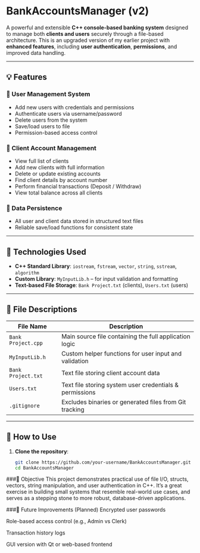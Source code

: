 # BankAccountsManager (v2)

A powerful and extensible **C++ console-based banking system** designed to manage both **clients and users** securely through a file-based architecture. This is an upgraded version of my earlier project with **enhanced features**, including **user authentication**, **permissions**, and improved data handling.

---

## 💡 Features

### 🔐 User Management System
- Add new users with credentials and permissions
- Authenticate users via username/password
- Delete users from the system
- Save/load users to file
- Permission-based access control

### 🧾 Client Account Management
- View full list of clients
- Add new clients with full information
- Delete or update existing accounts
- Find client details by account number
- Perform financial transactions (Deposit / Withdraw)
- View total balance across all clients

### 💾 Data Persistence
- All user and client data stored in structured text files
- Reliable save/load functions for consistent state

---

## 🧰 Technologies Used
- **C++ Standard Library**: `iostream`, `fstream`, `vector`, `string`, `sstream`, `algorithm`
- **Custom Library**: `MyInputLib.h` – for input validation and formatting
- **Text-based File Storage**: `Bank Project.txt` (clients), `Users.txt` (users)

---

## 📂 File Descriptions

| File Name             | Description                                             |
|----------------------|---------------------------------------------------------|
| `Bank Project.cpp`   | Main source file containing the full application logic |
| `MyInputLib.h`       | Custom helper functions for user input and validation  |
| `Bank Project.txt`   | Text file storing client account data                  |
| `Users.txt`          | Text file storing system user credentials & permissions|
| `.gitignore`         | Excludes binaries or generated files from Git tracking |

---

## 🚀 How to Use
1. **Clone the repository**:
   ```bash
   git clone https://github.com/your-username/BankAccountsManager.git
   cd BankAccountsManager


###🎯 Objective
This project demonstrates practical use of file I/O, structs, vectors, string manipulation, and user authentication in C++. It’s a great exercise in building small systems that resemble real-world use cases, and serves as a stepping stone to more robust, database-driven applications.

###🧠 Future Improvements (Planned)
Encrypted user passwords

Role-based access control (e.g., Admin vs Clerk)

Transaction history logs

GUI version with Qt or web-based frontend
